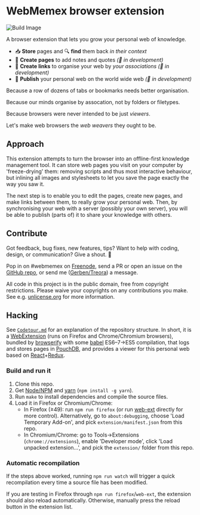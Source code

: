 # WebMemex browser extension
![Build Image](https://travis-ci.org/reficul31/webmemex-extension.svg?branch=gsoc-ci)

A browser extension that lets you grow your personal web of knowledge.

 - 📥 **Store** pages and 🔍 **find** them back *in their context*
 - 📝 **Create pages** to add notes and quotes *(🚧 in development)*
 - 🔗 **Create links** to organise your web by *your associations* *(🚧 in development)*
 - 📡 **Publish** your personal web on the world wide web *(🚧 in development)*

Because a row of dozens of tabs or bookmarks needs better organisation.

Because our minds organise by assocation, not by folders or filetypes.

Because browsers were never intended to be just *viewers*.

Let's make web browsers the *web weavers* they ought to be.


## Approach

This extension attempts to turn the browser into an offline-first knowledge management tool. It can
store web pages you visit on your computer by 'freeze-drying' them: removing scripts and thus most
interactive behaviour, but inlining all images and stylesheets to let you save the page exactly the
way you saw it.

The next step is to enable you to edit the pages, create new pages, and make links between them, to
really grow your personal web. Then, by synchronising your web with a server (possibly your own
server), you will be able to publish (parts of) it to share your knowledge with others.


## Contribute

Got feedback, bug fixes, new features, tips? Want to help with coding, design, or communication?
Give a shout. 📢

Pop in on #webmemex on [Freenode], send a PR or open an issue on the [GitHub repo], or send me
([Gerben/Treora][Treora]) a message.

All code in this project is in the public domain, free from copyright restrictions. Please waive
your copyrights on any contributions you make. See e.g. [unlicense.org] for more information.


[Freenode]: http://webchat.freenode.net/
[GitHub repo]: https://github.com/WebMemex/webmemex-extension
[Treora]: https://github.com/Treora
[unlicense.org]: https://unlicense.org/


## Hacking

See [`Codetour.md`](Codetour.md) for an explanation of the repository structure. In short, it is a
[WebExtension] (runs on Firefox and Chrome/Chromium browsers), bundled by [browserify] with some
[babel] ES6–7→ES5 compilation, that logs and stores pages in [PouchDB], and provides a viewer for
this personal web based on [React]+[Redux].

### Build and run it

1. Clone this repo.
2. Get [Node/NPM] and [yarn] (`npm install -g yarn`).
3. Run `make` to install dependencies and compile the source files.
4. Load it in Firefox or Chromium/Chrome:
    * In Firefox (≥49): run `npm run firefox` (or run [web-ext] directly for more control).
      Alternatively, go to `about:debugging`, choose 'Load Temporary Add-on', and pick
      `extension/manifest.json` from this repo.
    * In Chromium/Chrome: go to Tools→Extensions (`chrome://extensions`), enable 'Developer mode',
      click 'Load unpacked extension...', and pick the `extension/` folder from this repo.

### Automatic recompilation

If the steps above worked, running `npm run watch` will trigger a quick recompilation every time a
source file has been modified.

If you are testing in Firefox through `npm run firefox`/`web-ext`, the extension should also reload
automatically. Otherwise, manually press the reload button in the extension list.


[WebExtension]: https://developer.mozilla.org/en-US/Add-ons/WebExtensions
[browserify]: http://browserify.org
[babel]: https://babeljs.io
[PouchDB]: https://pouchdb.com
[React]: https://facebook.github.io/react/
[Redux]: http://redux.js.org/
[Node/NPM]: https://nodejs.org
[yarn]: https://yarnpkg.com
[web-ext]: https://developer.mozilla.org/en-US/Add-ons/WebExtensions/web-ext_command_reference#web-ext_run
